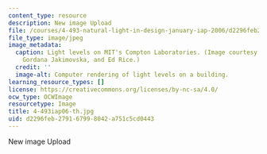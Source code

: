 ```yaml
---
content_type: resource
description: New image Upload
file: /courses/4-493-natural-light-in-design-january-iap-2006/d2296feb279167998042a751c5cd0443_4-493iap06-th.jpg
file_type: image/jpeg
image_metadata:
  caption: Light levels on MIT's Compton Laboratories. (Image courtesy of Ruchi Jain,
    Gordana Jakimovska, and Ed Rice.)
  credit: ''
  image-alt: Computer rendering of light levels on a building.
learning_resource_types: []
license: https://creativecommons.org/licenses/by-nc-sa/4.0/
ocw_type: OCWImage
resourcetype: Image
title: 4-493iap06-th.jpg
uid: d2296feb-2791-6799-8042-a751c5cd0443
---
```

New image Upload